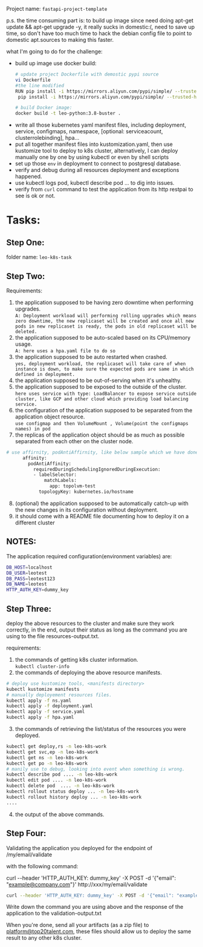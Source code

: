 Project name: `fastapi-project-template`

p.s.
the time consuming part is: to build up image since need doing apt-get update && apt-get upgrade -y, it really sucks in domestic:(, need to save up time, so don't have too much time to hack the debian config file to point to domestic apt.sources to making this faster.

what I'm going to do for the challenge:
* build up image use docker build:
	```bash
	# update project Dockerfile with demostic pypi source
	vi Dockerfile
	#the line modified
	RUN pip install -i https://mirrors.aliyun.com/pypi/simple/ --trusted-host=mirrors.aliyun.com --upgrade pip \ 
	 pip install -i https://mirrors.aliyun.com/pypi/simple/ --trusted-host=mirrors.aliyun.com pytest psycopg2 cython && pip install poetry && poetry install

	# build Docker image: 
	docker build -t leo-python:3.8-buster .
	```
* write all those kubernetes yaml manifest files, including deployment, service, configmaps, namespace, [optional: serviceacount, clusterrolebinding], hpa... 
* put all together manifest files into kustomization.yaml, then use kustomize tool to deploy to k8s cluster, alternatively, I can deploy manually one by one by using kubectl or even by shell scripts
* set up those `env` in deployment to connect to postgresql database.
* verify and debug during all resources deployment and exceptions happened.
* use kubectl logs pod, kubectl describe pod ...  to dig into issues. 
* verify from `curl` command to test the application from its http restpai to see is ok or not.

# Tasks:
## Step One:
folder name: `leo-k8s-task`

## Step Two:

Requirements:

1. the application supposed to be having zero downtime when performing upgrades.  
`A: Deployment workload will performing rolling upgrades which means zero downtime, the new replicaset will be created and once all new pods in new replicaset is ready, the pods in old replicaset will be deleted.`
2. the application supposed to be auto-scaled based on its CPU/memory usage.  
`A: here uses a hpa.yaml file to do so`
3. the application supposed to be auto restarted when crashed.  
`yes, deployment workload, the replicaset will take care of when instance is down, to make sure the expected pods are same in which defined in deployment.`
4. the application supposed to be out-of-serving when it's unhealthy.  
5. the application supposed to be exposed to the outside of the cluster.  
`here uses service with type: LoadBalancer to expose service outside cluster, like GCP and other cloud which providing load balancing service.`
6. the configuration of the application supposed to be separated from the application object resource.  
`use configmap and then VolumeMount , Volume(point the configmaps names) in pod`
7. the replicas of the application object should be as much as possible separated from each other on the cluster node.  
```bash
# use affirnity, podAntiAffirnity, like below sample which we have done in our project:
      affinity:
        podAntiAffinity:
          requiredDuringSchedulingIgnoredDuringExecution:
          - labelSelector:
              matchLabels:
                app: topolvm-test
            topologyKey: kubernetes.io/hostname
```	    
8. (optional) the application supposed to be automatically catch-up with the new changes in its configuration without deployment.  
9. it should come with a README file documenting how to deploy it on a different cluster

## NOTES:
The application required configuration(environment variables) are:
```bash
DB_HOST=localhost
DB_USER=leotest
DB_PASS=leotest123
DB_NAME=leotest
HTTP_AUTH_KEY=dummy_key
```

## Step Three:
deploy the above resources to the cluster and make sure they work correctly, in the end, output their status as long as the command you are using to the file resources-output.txt.

requirements:
1. the commands of getting k8s cluster information.  
`kubectl cluster-info`
2. the commands of deploying the above resource manifests.  
```bash
# deploy use kustomize tools, <manifests directory>
kubectl kustomize manifests
# manually deployement resources files.
kubectl apply -f ns.yaml
kubectl apply -f deployment.yaml
kubectl apply -f service.yaml
kubectl apply -f hpa.yaml
```
3. the commands of retrieving the list/status of the resources you were deployed.  
```bash
kubectl get deploy,rs -n leo-k8s-work
kubectl get svc,ep -n leo-k8s-work
kubectl get ns -n leo-k8s-work
kubectl get po -n leo-k8s-work
# manily use to debug, looking into event when something is wrong.
kubectl describe pod .... -n leo-k8s-work
kubectl edit pod .... -n leo-k8s-work
kubectl delete pod  .... -n leo-k8s-work
kubectl rollout status deploy ... -n leo-k8s-work
kubectl rollout history deploy ... -n leo-k8s-work
....

```
4. the output of the above commands.  

## Step Four:
Validating the application you deployed for the endpoint of /my/email/validate  

with the following command:

curl --header 'HTTP_AUTH_KEY: dummy_key' -X POST -d '{"email": "example@company.com"}' http://xxx/my/email/validate
```bash
curl --header 'HTTP_AUTH_KEY: dummy_key' -X POST -d '{"email": "example@company.com"}' http://192.168.2.20/my/email/validate
```

Write down the command you are using above and the response of the application to the validation-output.txt

When you're done, send all your artifacts (as a zip file) to platform@top20talent.com, these files should allow us to deploy the same result to any other k8s cluster.
